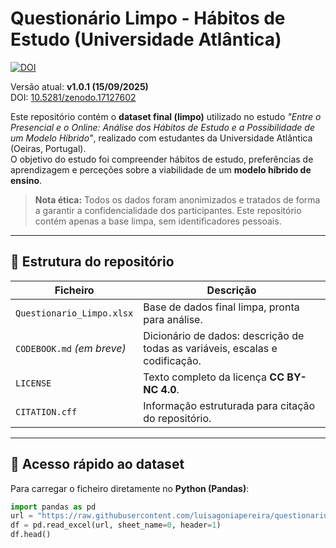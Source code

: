 # Questionário Limpo - Hábitos de Estudo (Universidade Atlântica)
[![DOI](https://zenodo.org/badge/DOI/10.5281/zenodo.17127602.svg)](https://doi.org/10.5281/zenodo.17127602)

Versão atual: **v1.0.1 (15/09/2025)**  
DOI: [10.5281/zenodo.17127602](https://doi.org/10.5281/zenodo.17127602)


Este repositório contém o **dataset final (limpo)** utilizado no estudo *"Entre o Presencial e o Online: Análise dos Hábitos de Estudo e a Possibilidade de um Modelo Híbrido"*, realizado com estudantes da Universidade Atlântica (Oeiras, Portugal).  
O objetivo do estudo foi compreender hábitos de estudo, preferências de aprendizagem e perceções sobre a viabilidade de um **modelo híbrido de ensino**.

> **Nota ética:** Todos os dados foram anonimizados e tratados de forma a garantir a confidencialidade dos participantes. Este repositório contém apenas a base limpa, sem identificadores pessoais.

---

## 📂 Estrutura do repositório

| Ficheiro | Descrição |
|----------|------------|
| `Questionario_Limpo.xlsx` | Base de dados final limpa, pronta para análise. |
| `CODEBOOK.md` *(em breve)* | Dicionário de dados: descrição de todas as variáveis, escalas e codificação. |
| `LICENSE` | Texto completo da licença **CC BY-NC 4.0**. |
| `CITATION.cff` | Informação estruturada para citação do repositório. |

---

## 🔗 Acesso rápido ao dataset

Para carregar o ficheiro diretamente no **Python (Pandas)**:

```python
import pandas as pd
url = "https://raw.githubusercontent.com/luisagoniapereira/questionario-habitos-estudo/main/Questionario_Limpo.xlsx"
df = pd.read_excel(url, sheet_name=0, header=1)
df.head()
